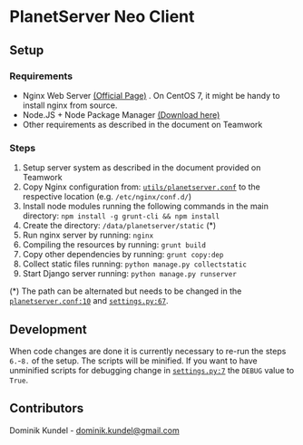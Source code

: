 # PlanetServer Neo Client

## Setup

### Requirements
- Nginx Web Server [(Official Page)](http://nginx.org/) . On CentOS 7, it might be handy to install nginx from source.
- Node.JS + Node Package Manager [(Download here)](http://nodejs.org/)
- Other requirements as described in the document on Teamwork

### Steps
1. Setup server system as described in the document provided on Teamwork
2. Copy Nginx configuration from: [`utils/planetserver.conf`](utils/planetserver.conf) to the respective location (e.g. `/etc/nginx/conf.d/`)
3. Install node modules running the following commands in the main directory: `npm install -g grunt-cli && npm install`
4. Create the directory: `/data/planetserver/static` (*)
5. Run nginx server by running: `nginx`
6. Compiling the resources by running: `grunt build`
7. Copy other dependencies by running: `grunt copy:dep`
8. Collect static files running: `python manage.py collectstatic`
9. Start Django server running: `python manage.py runserver`

(*) The path can be alternated but needs to be changed in the [`planetserver.conf:10`](utils/planetserver.conf#L10) and [`settings.py:67`](planet/settings.py#L67).

## Development
When code changes are done it is currently necessary to re-run the steps `6.`-`8.` of the setup. The scripts will be minified. If you want to have unminified scripts for debugging change in [`settings.py:7`](planet/settings.py#L7) the `DEBUG` value to `True`. 


## Contributors
Dominik Kundel - [dominik.kundel@gmail.com](mailto:dominik.kundel@gmail.com)
